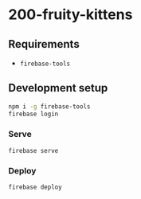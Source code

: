# 200-fruity-kittens


## Requirements
- `firebase-tools`

## Development setup

```bash
npm i -g firebase-tools
firebase login
```

### Serve
`firebase serve`

### Deploy
`firebase deploy`
